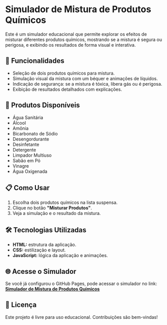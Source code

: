 # Simulador de Mistura de Produtos Químicos

Este é um simulador educacional que permite explorar os efeitos de misturar diferentes produtos químicos, mostrando se a mistura é segura ou perigosa, e exibindo os resultados de forma visual e interativa.

## 🚀 Funcionalidades

- Seleção de dois produtos químicos para mistura.
- Simulação visual da mistura com um béquer e animações de líquidos.
- Indicação de segurança: se a mistura é tóxica, libera gás ou é perigosa.
- Exibição de resultados detalhados com explicações.

## 🧪 Produtos Disponíveis

- Água Sanitária
- Álcool
- Amônia
- Bicarbonato de Sódio
- Desengordurante
- Desinfetante
- Detergente
- Limpador Multiuso
- Sabão em Pó
- Vinagre
- Água Oxigenada

## 📋 Como Usar

1. Escolha dois produtos químicos na lista suspensa.
2. Clique no botão **"Misturar Produtos"**.
3. Veja a simulação e o resultado da mistura.

## 🛠️ Tecnologias Utilizadas

- **HTML:** estrutura da aplicação.
- **CSS:** estilização e layout.
- **JavaScript:** lógica da aplicação e animações.

## 🌐 Acesse o Simulador

Se você já configurou o GitHub Pages, pode acessar o simulador no link:
[**Simulador de Mistura de Produtos Químicos**](https://seu-usuario.github.io/simulador-mistura-quimica/)

## 📄 Licença

Este projeto é livre para uso educacional. Contribuições são bem-vindas!
